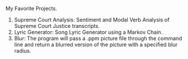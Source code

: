 My Favorite Projects. 
1. Supreme Court Analysis: Sentiment and Modal Verb Analysis of Supreme Court Justice transcripts.
2. Lyric Generator: Song Lyric Generator using a Markov Chain.
3. Blur: The program will pass a .ppm picture file through the command line and return a blurred version of the picture with a specified blur radius.
